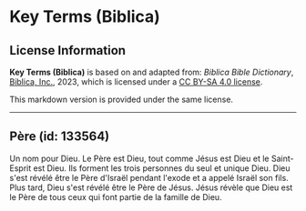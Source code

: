 # Key Terms (Biblica)

## License Information

**Key Terms (Biblica)** is based on and adapted from: _Biblica Bible Dictionary_, [Biblica, Inc.](https://www.biblica.com/), 2023, which is licensed under a [CC BY-SA 4.0 license](https://creativecommons.org/licenses/by-sa/4.0/legalcode.en).

This markdown version is provided under the same license.



--------------------------------

## Père (id: 133564)

Un nom pour Dieu. Le Père est Dieu, tout comme Jésus est Dieu et le Saint\-Esprit est Dieu. Ils forment les trois personnes du seul et unique Dieu. Dieu s'est révélé être le Père d'Israël pendant l'exode et a appelé Israël son fils. Plus tard, Dieu s'est révélé être le Père de Jésus. Jésus révèle que Dieu est le Père de tous ceux qui font partie de la famille de Dieu.


